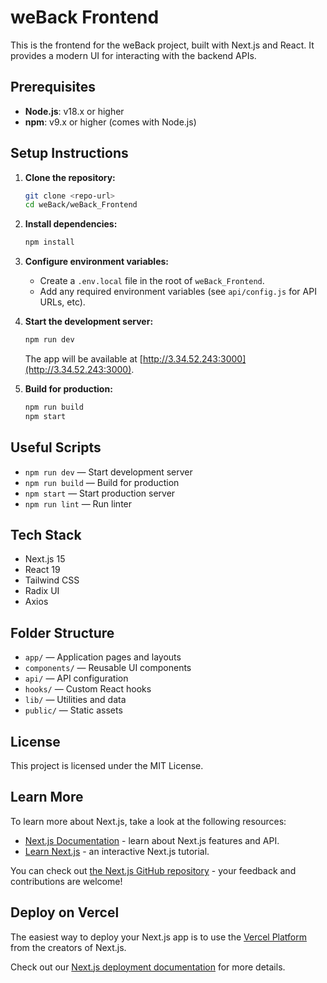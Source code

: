 # weBack Frontend

This is the frontend for the weBack project, built with Next.js and React. It provides a modern UI for interacting with the backend APIs.

## Prerequisites

- **Node.js**: v18.x or higher
- **npm**: v9.x or higher (comes with Node.js)

## Setup Instructions

1. **Clone the repository:**

   ```bash
   git clone <repo-url>
   cd weBack/weBack_Frontend
   ```

2. **Install dependencies:**

   ```bash
   npm install
   ```

3. **Configure environment variables:**

   - Create a `.env.local` file in the root of `weBack_Frontend`.
   - Add any required environment variables (see `api/config.js` for API URLs, etc).

4. **Start the development server:**

   ```bash
   npm run dev
   ```

   The app will be available at [http://3.34.52.243:3000](http://3.34.52.243:3000).

5. **Build for production:**
   ```bash
   npm run build
   npm start
   ```

## Useful Scripts

- `npm run dev` — Start development server
- `npm run build` — Build for production
- `npm start` — Start production server
- `npm run lint` — Run linter

## Tech Stack

- Next.js 15
- React 19
- Tailwind CSS
- Radix UI
- Axios

## Folder Structure

- `app/` — Application pages and layouts
- `components/` — Reusable UI components
- `api/` — API configuration
- `hooks/` — Custom React hooks
- `lib/` — Utilities and data
- `public/` — Static assets

## License

This project is licensed under the MIT License.

## Learn More

To learn more about Next.js, take a look at the following resources:

- [Next.js Documentation](https://nextjs.org/docs) - learn about Next.js features and API.
- [Learn Next.js](https://nextjs.org/learn) - an interactive Next.js tutorial.

You can check out [the Next.js GitHub repository](https://github.com/vercel/next.js) - your feedback and contributions are welcome!

## Deploy on Vercel

The easiest way to deploy your Next.js app is to use the [Vercel Platform](https://vercel.com/new?utm_medium=default-template&filter=next.js&utm_source=create-next-app&utm_campaign=create-next-app-readme) from the creators of Next.js.

Check out our [Next.js deployment documentation](https://nextjs.org/docs/app/building-your-application/deploying) for more details.
